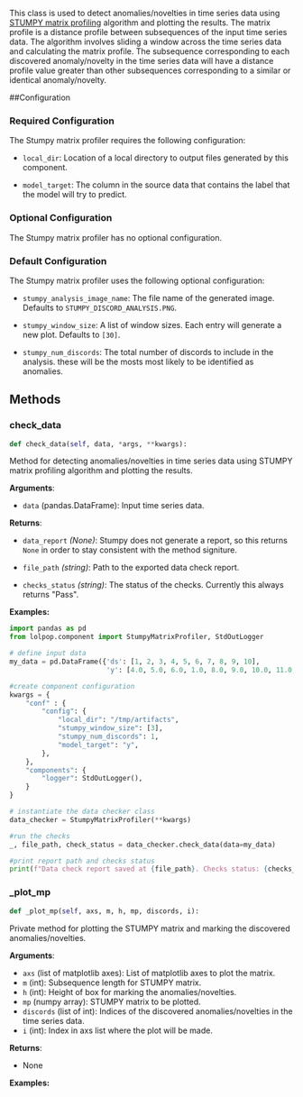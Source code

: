 This class is used to detect anomalies/novelties in time series data using [STUMPY matrix profiling](https://stumpy.readthedocs.io/en/latest/Tutorial_The_Matrix_Profile.html) algorithm and plotting the results. The matrix profile is a distance profile between subsequences of the input time series data. The algorithm involves sliding a window across the time series data and calculating the matrix profile. The subsequence corresponding to each discovered anomaly/novelty in the time series data will have a distance profile value greater than other subsequences corresponding to a similar or identical anomaly/novelty.

##Configuration

### Required Configuration
The Stumpy matrix profiler requires the following configuration: 

- `local_dir`: Location of a local directory to output files generated by this component. 

- `model_target`: The column in the source data that contains the label that the model will try to predict.

### Optional Configuration
The Stumpy matrix profiler has no optional configuration.

### Default Configuration
The Stumpy matrix profiler uses the following optional configuration: 

- `stumpy_analysis_image_name`: The file name of the generated image. Defaults to `STUMPY_DISCORD_ANALYSIS.PNG`.

- `stumpy_window_size`: A list of window sizes. Each entry will generate a new plot. Defaults to `[30]`. 

- `stumpy_num_discords`: The total number of discords to include in the analysis. these will be the mosts most likely to be identified as anomalies. 



## Methods

### check_data
```python
def check_data(self, data, *args, **kwargs):
```
Method for detecting anomalies/novelties in time series data using STUMPY matrix profiling algorithm and plotting the results.

**Arguments**:

- `data` (pandas.DataFrame): Input time series data.

**Returns**:

- `data_report` *(None)*: Stumpy does not generate a report, so this returns `None` in order to stay consistent with the method signiture. 

- `file_path` *(string)*: Path to the exported data check report.

- `checks_status` *(string)*: The status of the checks. Currently this always returns "Pass". 

**Examples:** 
```python
import pandas as pd
from lolpop.component import StumpyMatrixProfiler, StdOutLogger

# define input data
my_data = pd.DataFrame({'ds': [1, 2, 3, 4, 5, 6, 7, 8, 9, 10], 
                        'y': [4.0, 5.0, 6.0, 1.0, 8.0, 9.0, 10.0, 11.0, 12.0, 13.0]})

#create component configuration
kwargs = {
    "conf" : {
        "config": {
            "local_dir": "/tmp/artifacts",
            "stumpy_window_size": [3], 
            "stumpy_num_discords": 1,
            "model_target": "y",
        },
    },
    "components": {
        "logger": StdOutLogger(),
    }
}

# instantiate the data checker class
data_checker = StumpyMatrixProfiler(**kwargs)

#run the checks
_, file_path, check_status = data_checker.check_data(data=my_data)

#print report path and checks status
print(f"Data check report saved at {file_path}. Checks status: {checks_status}")
```

### _plot_mp
```python
def _plot_mp(self, axs, m, h, mp, discords, i): 
```
Private method for plotting the STUMPY matrix and marking the discovered anomalies/novelties.

**Arguments**:

- `axs` (list of matplotlib axes): List of matplotlib axes to plot the matrix.
- `m`  (int): Subsequence length for STUMPY matrix.
- `h` (int): Height of box for marking the anomalies/novelties.
- `mp` (numpy array): STUMPY matrix to be plotted.
- `discords` (list of int): Indices of the discovered anomalies/novelties in the time series data.
- `i` (int): Index in axs list where the plot will be made.

**Returns**:

- None

**Examples:**



